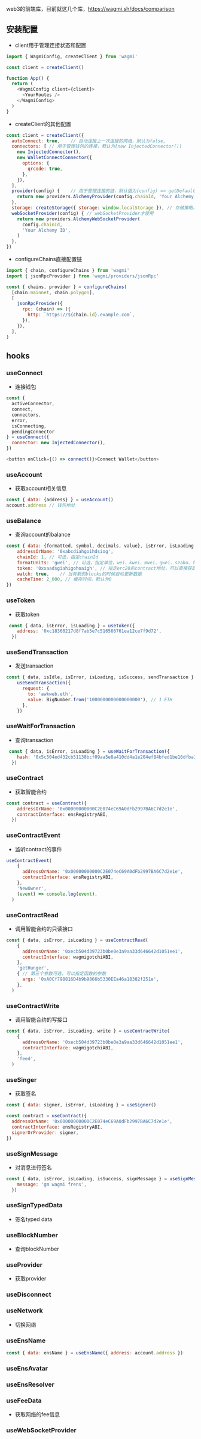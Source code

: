 web3的前端库，目前就这几个库，https://wagmi.sh/docs/comparison



## 安装配置

- client用于管理连接状态和配置

```javascript
import { WagmiConfig, createClient } from 'wagmi'

const client = createClient()

function App() {
  return (
    <WagmiConfig client={client}>
      <YourRoutes />
    </WagmiConfig>
  )
}
```

- createClient的其他配置

```javascript
const client = createClient({
  autoConnect: true,	// 自动连接上一次连接的网络，默认为false,
  connectors: [	// 用于管理钱包的连接，默认为[new InjectedConnector()]
    new InjectedConnector(),
    new WalletConnectConnector({
      options: {
        qrcode: true,
      },
    }),
  ],
  provider(config) {	// 用于管理连接的链，默认值为(config) => getDefaultProvider(config.chainId)
    return new providers.AlchemyProvider(config.chainId, 'Your Alchemy ID')
  },
  storage: createStorage({ storage: window.localStorage }),	// 存储策略，默认用的是window.localStorage
  webSocketProvider(config) { // webSocketProvider才使用
    return new providers.AlchemyWebSocketProvider(
      config.chainId,
      'Your Alchemy ID',
    )
  },
})
```

- configureChains直接配置链

```javascript
import { chain, configureChains } from 'wagmi'
import { jsonRpcProvider } from 'wagmi/providers/jsonRpc'

const { chains, provider } = configureChains(
  [chain.mainnet, chain.polygon],
  [
    jsonRpcProvider({
      rpc: (chain) => ({
        http: `https://${chain.id}.example.com`,
      }),
    }),
  ],
)
```



## hooks

### useConnect

- 连接钱包

```javascript
const {
  activeConnector,
  connect,
  connectors,
  error,
  isConnecting,
  pendingConnector
} = useConnect({
  connector: new InjectedConnector(),
})

<button onClick={() => connect()}>Connect Wallet</button>
```

### useAccount

- 获取account相关信息

```javascript
const { data: {address} } = useAccount()
account.address // 钱包地址
```

### useBalance

-  查询account的balance

```javascript
const { data: {formatted, symbol, decimals, value}, isError, isLoading } = useBalance({
    addressOrName: '0xabcdiahgoihdsiog',
  	chainId: 1,	// 可选，指定chainId
  	formatUnits: 'gwei', // 可选，指定单位，wei、kwei、mwei、gwei、szabo、finney、ether
  	token: '0xxaadsgiahigohoaigh', // 指定erc20的contract地址，可以直接获取到相应的token
  	watch: true,	// 当有新的blocks的时候自动更新数据
  	cacheTime: 2_000, // 缓存时间，默认为0
})
```

### useToken

- 获取token

```javascript
 const { data, isError, isLoading } = useToken({
    address: '0xc18360217d8f7ab5e7c516566761ea12ce7f9d72',
  })
```

### useSendTransaction

- 发送transaction

```javascript
const { data, isIdle, isError, isLoading, isSuccess, sendTransaction } =
    useSendTransaction({
      request: {
        to: 'awkweb.eth',
        value: BigNumber.from('1000000000000000000'), // 1 ETH
      },
    })
```

### useWaitForTransaction

- 查询transaction

```javascript
 const { data, isError, isLoading } = useWaitForTransaction({
    hash: '0x5c504ed432cb51138bcf09aa5e8a410dd4a1e204ef84bfed1be16dfba1b22060',
  })
```

### useContract

- 获取智能合约

```javascript
const contract = useContract({
    addressOrName: '0x00000000000C2E074eC69A0dFb2997BA6C7d2e1e',
    contractInterface: ensRegistryABI,
  })
```

### useContractEvent

- 监听contract的事件

```javascript
useContractEvent(
    {
      addressOrName: '0x00000000000C2E074eC69A0dFb2997BA6C7d2e1e',
      contractInterface: ensRegistryABI,
    },
    'NewOwner',
    (event) => console.log(event),
  )
```

### useContractRead

- 调用智能合约的只读接口

```javascript
const { data, isError, isLoading } = useContractRead(
    {
      addressOrName: '0xecb504d39723b0be0e3a9aa33d646642d1051ee1',
      contractInterface: wagmigotchiABI,
    },
    'getHunger',
  	{ // 第三个参数可选，可以指定函数的参数
      args: '0xA0Cf798816D4b9b9866b5330EEa46a18382f251e',
    },
  )
```

### useContractWrite

- 调用智能合约的写接口

```javascript
const { data, isError, isLoading, write } = useContractWrite(
    {
      addressOrName: '0xecb504d39723b0be0e3a9aa33d646642d1051ee1',
      contractInterface: wagmigotchiABI,
    },
    'feed',
  )
```

### useSinger

- 获取签名

```javascript
const { data: signer, isError, isLoading } = useSigner()

const contract = useContract({
  addressOrName: '0x00000000000C2E074eC69A0dFb2997BA6C7d2e1e',
  contractInterface: ensRegistryABI,
  signerOrProvider: signer,
})
```

### useSignMessage

- 对消息进行签名

```javascript
const { data, isError, isLoading, isSuccess, signMessage } = useSignMessage({
    message: 'gm wagmi frens',
  })
```

### useSignTypedData

- 签名typed data

### useBlockNumber

- 查询blockNumber
### useProvider

- 获取provider

### useDisconnect

### useNetwork

- 切换网络

### useEnsName

```javascript
const { data: ensName } = useEnsName({ address: account.address })
```

### useEnsAvatar

### useEnsResolver

### useFeeData

- 获取网络的fee信息

### useWebSocketProvider

